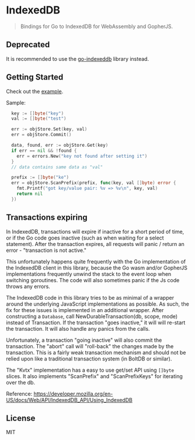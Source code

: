 # IndexedDB

> Bindings for Go to IndexedDB for WebAssembly and GopherJS.

## Deprecated

It is recommended to use the [go-indexeddb] library instead.

[go-indexeddb]: https://github.com/aperturerobotics/go-indexeddb

## Getting Started

Check out the [example](./example/example.go).

Sample:

```go
  key := []byte("key")
  val := []byte("test")

  err := objStore.Set(key, val)
  err = objStore.Commit()

  data, found, err := objStore.Get(key)
  if err == nil && !found {
    err = errors.New("key not found after setting it")
  }
  // data contains same data as "val"

  prefix := []byte("ke")
  err = objStore.ScanPrefix(prefix, func(key, val []byte) error {
    fmt.Printf("got key/value pair: %v => %v\n", key, val)
    return nil
  })
```

## Transactions expiring

In IndexedDB, transactions will expire if inactive for a short period of time,
or if the Go code goes inactive (such as when waiting for a select statement).
After the transaction expires, all requests will panic / return an error -
"transaction is not active."

This unfortunately happens quite frequently with the Go implementation of the
IndexedDB client in this library, because the Go wasm and/or GopherJS
implementations frequently unwind the stack to the event loop when switching
goroutines. The code will also sometimes panic if the Js code throws any errors.

The IndexedDB code in this library tries to be as minimal of a wrapper around
the underlying JavaScript implementations as possible. As such, the fix for
these issues is implemented in an additional wrapper. After constructing a
`Database`, call NewDurableTransaction(db, scope, mode) instead of Transaction.
If the transaction "goes inactive," it will will re-start the transaction. It
will also handle any panics from the calls.

Unfortunately, a transaction "going inactive" will also commit the transaction.
The "abort" call will "roll-back" the changes made by the transaction. This is a
fairly weak transaction mechanism and should not be relied upon like a
traditional transaction system (in BoltDB or similar).

The "Kvtx" implementation has a easy to use get/set API using `[]byte` slices.
It also implements "ScanPrefix" and "ScanPrefixKeys" for iterating over the db.

Reference:
https://developer.mozilla.org/en-US/docs/Web/API/IndexedDB_API/Using_IndexedDB

## License

MIT
